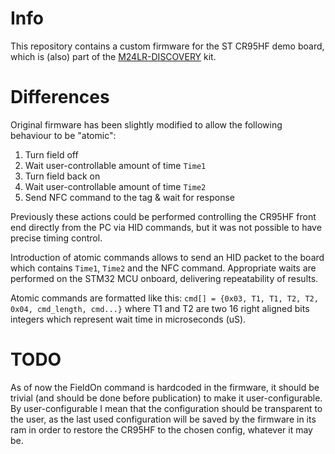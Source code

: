 # Info #
This repository contains a custom firmware for the ST CR95HF demo board, which is (also) part of the [M24LR-DISCOVERY](https://www.st.com/en/evaluation-tools/m24lr-discovery.html) kit.

# Differences #
Original firmware has been slightly modified to allow the following behaviour to be "atomic":
1. Turn field off
2. Wait user-controllable amount of time `Time1`
3. Turn field back on
4. Wait user-controllable amount of time `Time2`
5. Send NFC command to the tag & wait for response

Previously these actions could be performed controlling the CR95HF front end directly from the PC via HID commands, but it was not possible to have precise timing control.

Introduction of atomic commands allows to send an HID packet to the board which contains `Time1`, `Time2` and the NFC command. Appropriate waits are performed on the STM32 MCU onboard, delivering repeatability of results.

Atomic commands are formatted like this: `cmd[] = {0x03, T1, T1, T2, T2, 0x04, cmd_length, cmd...}` where T1 and T2 are two 16 right aligned bits integers which represent wait time in microseconds (uS).

# TODO #
As of now the FieldOn command is hardcoded in the firmware, it should be trivial (and should be done before publication) to make it user-configurable. By user-configurable I mean that the configuration should be transparent to the user, as the last used configuration will be saved by the firmware in its ram in order to restore the CR95HF to the chosen config, whatever it may be.
